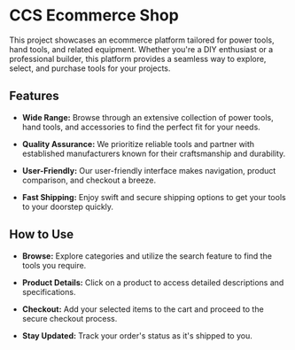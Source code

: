 # CCS Ecommerce Shop

This project showcases an ecommerce platform tailored for power tools, hand tools, and related equipment. Whether you're a DIY enthusiast or a professional builder, this platform provides a seamless way to explore, select, and purchase tools for your projects.

## Features
- **Wide Range:** Browse through an extensive collection of power tools, hand tools, and accessories to find the perfect fit for your needs.

- **Quality Assurance:** We prioritize reliable tools and partner with established manufacturers known for their craftsmanship and durability.

- **User-Friendly:** Our user-friendly interface makes navigation, product comparison, and checkout a breeze.

- **Fast Shipping:** Enjoy swift and secure shipping options to get your tools to your doorstep quickly.


## How to Use
- **Browse:** Explore categories and utilize the search feature to find the tools you require.
  
- **Product Details:** Click on a product to access detailed descriptions and specifications.
  
- **Checkout:** Add your selected items to the cart and proceed to the secure checkout process.
  
- **Stay Updated:** Track your order's status as it's shipped to you.
